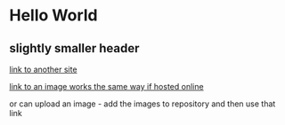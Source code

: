 # Hello World

## slightly smaller header

[link to another site](https://github.com/adam-p/markdown-here/wiki/Markdown-Cheatsheet)

[link to an image works the same way if hosted online](https://r.hswstatic.com/w_907/gif/tesla-cat.jpg)

or can upload an image - add the images to repository and then use that link
